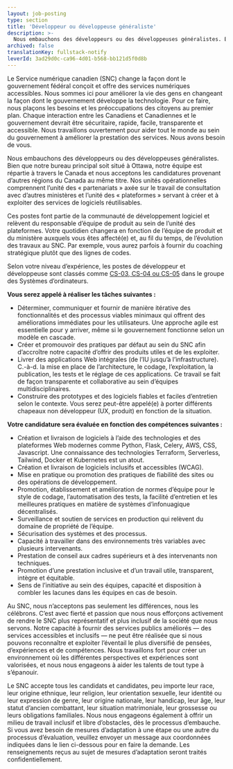 ```yaml
---
layout: job-posting
type: section
title: 'Développeur ou développeuse généraliste'
description: >-
  Nous embauchons des développeurs ou des développeuses généralistes. Bien que notre bureau principal soit situé à Ottawa, notre équipe est répartie à travers le Canada et nous acceptons les candidatures provenant d’autres régions du Canada au même titre. Nos unités opérationnelles comprennent l’unité des « partenariats » axée sur le travail de consultation avec d’autres ministères et l’unité des « plateformes » servant à créer et à exploiter des services de logiciels réutilisables.
archived: false
translationKey: fullstack-notify
leverId: 3ad29d0c-ca96-4d01-b568-bb121d5f0d8b
---
```


Le Service numérique canadien (SNC) change la façon dont le gouvernement fédéral conçoit et offre des services numériques accessibles. Nous sommes ici pour améliorer la vie des gens en changeant la façon dont le gouvernement développe la technologie. Pour ce faire, nous plaçons les besoins et les préoccupations des citoyens au premier plan. Chaque interaction entre les Canadiens et Canadiennes et le gouvernement devrait être sécuritaire, rapide, facile, transparente et accessible. Nous travaillons ouvertement pour aider tout le monde au sein du gouvernement à améliorer la prestation des services. Nous avons besoin de vous.

Nous embauchons des développeurs ou des développeuses généralistes. Bien que notre bureau principal soit situé à Ottawa, notre équipe est répartie à travers le Canada et nous acceptons les candidatures provenant d’autres régions du Canada au même titre. Nos unités opérationnelles comprennent l’unité des « partenariats » axée sur le travail de consultation avec d’autres ministères et l’unité des « plateformes » servant à créer et à exploiter des services de logiciels réutilisables.

Ces postes font partie de la communauté de développement logiciel et relèvent du responsable d’équipe de produit au sein de l’unité des plateformes. Votre quotidien changera en fonction de l’équipe de produit et du ministère auxquels vous êtes affecté(e) et, au fil du temps, de l’évolution des travaux au SNC. Par exemple, vous aurez parfois à fournir du coaching stratégique plutôt que des lignes de codes.

Selon votre niveau d’expérience, les postes de développeur et développeuse sont classés comme [CS-03, CS-04 ou CS-05](https://www.tbs-sct.gc.ca/agreements-conventions/view-visualiser-eng.aspx?id=1#toc12259212260/) dans le groupe des Systèmes d’ordinateurs.

**Vous serez appelé à réaliser les tâches suivantes :**

- Déterminer, communiquer et fournir de manière itérative des fonctionnalités et des processus viables minimaux qui offrent des améliorations immédiates pour les utilisateurs. Une approche agile est essentielle pour y arriver, même si le gouvernement fonctionne selon un modèle en cascade.
- Créer et promouvoir des pratiques par défaut au sein du SNC afin d’accroître notre capacité d’offrir des produits utiles et de les exploiter.
- Livrer des applications Web intégrales (de l’IU jusqu’à l’infrastructure). C.-à-d. la mise en place de l’architecture, le codage, l’exploitation, la publication, les tests et le réglage de ces applications. Ce travail se fait de façon transparente et collaborative au sein d’équipes multidisciplinaires. 
- Construire des prototypes et des logiciels fiables et faciles d’entretien selon le contexte. Vous serez peut-être appelé(e) à porter différents chapeaux non développeur (UX, produit) en fonction de la situation.

**Votre candidature sera évaluée en fonction des compétences suivantes :**

- Création et livraison de logiciels à l’aide des technologies et des plateformes Web modernes comme Python, Flask, Celery, AWS, CSS, Javascript. Une connaissance des technologies Terraform, Serverless, Tailwind, Docker et Kubernetes est un atout.
- Création et livraison de logiciels inclusifs et accessibles (WCAG).
- Mise en pratique ou promotion des pratiques de fiabilité des sites ou des opérations de développement.
- Promotion, établissement et amélioration de normes d’équipe pour le style de codage, l’automatisation des tests, la facilité d’entretien et les meilleures pratiques en matière de systèmes d’infonuagique décentralisés.
- Surveillance et soutien de services en production qui relèvent du domaine de propriété de l’équipe.
- Sécurisation des systèmes et des processus.
- Capacité à travailler dans des environnements très variables avec plusieurs intervenants.
- Prestation de conseil aux cadres supérieurs et à des intervenants non techniques.
- Promotion d’une prestation inclusive et d’un travail utile, transparent, intègre et équitable.
- Sens de l’initiative au sein des équipes, capacité et disposition à combler les lacunes dans les équipes en cas de besoin.


Au SNC, nous n’acceptons pas seulement les différences, nous les célébrons. C’est avec fierté et passion que nous nous efforçons activement de rendre le SNC plus représentatif et plus inclusif de la société que nous servons. Notre capacité à fournir des services publics améliorés — des services accessibles et inclusifs — ne peut être réalisée que si nous pouvons reconnaître et exploiter l’éventail le plus diversifié de pensées, d’expériences et de compétences. Nous travaillons fort pour créer un environnement où les différentes perspectives et expériences sont valorisées, et nous nous engageons à aider les talents de tout type à s’épanouir.

Le SNC accepte tous les candidats et candidates, peu importe leur race, leur origine ethnique, leur religion, leur orientation sexuelle, leur identité ou leur expression de genre, leur origine nationale, leur handicap, leur âge, leur statut d’ancien combattant, leur situation matrimoniale, leur grossesse ou leurs obligations familiales. Nous nous engageons également à offrir un milieu de travail inclusif et libre d’obstacles, dès le processus d’embauche. Si vous avez besoin de mesures d’adaptation à une étape ou une autre du processus d’évaluation, veuillez envoyer un message aux coordonnées indiquées dans le lien ci-dessous pour en faire la demande. Les renseignements reçus au sujet de mesures d’adaptation seront traités confidentiellement.


